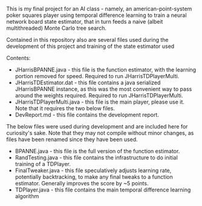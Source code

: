This is my final project for an AI class - namely, an american-point-system poker squares player using temporal difference learning to train a neural network board state estimator, that in turn feeds a naive (albeit multithreaded) Monte Carlo tree search.

Contained in this repository also are several files used during the development of this project and training of the state estimator used

Contents:

* JHarrisBPANNE.java - this file is the function estimator, with the learning portion removed for speed. Required to run JHarrisTDPlayerMulti.
* JHarrisTDEstimator.dat - this file contains a java serialized JHarrisBPANNE instance, as this was the most convenient way to pass around the weights required. Required to run JHarrisTDPlayerMulti.
* JHarrisTDPlayerMulti.java - this file is the main player, please use it. Note that it requires the two below files.
* DevReport.md - this file contains the development report.

The below files were used during development and are included here for curiosity's sake. Note that they may not compile without minor changes, as files have been renamed since they have been used.

* BPANNE.java - this file is the full version of the function estimator.
* RandTesting.java - this file contains the infrastructure to do initial training of a TDPlayer.
* FinalTweaker.java - this file speculatively adjusts learning rate, potentially backtracking, to make any final tweaks to a function estimator. Generally improves the score by ~5 points.
* TDPlayer.java - this file contains the main temporal difference learning algorithm
